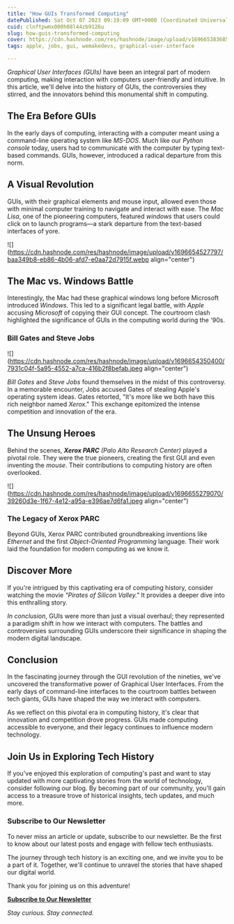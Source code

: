 ```yaml
---
title: "How GUIs Transformed Computing"
datePublished: Sat Oct 07 2023 09:19:09 GMT+0000 (Coordinated Universal Time)
cuid: clnftpwmx000h08l44zb9126u
slug: how-guis-transformed-computing
cover: https://cdn.hashnode.com/res/hashnode/image/upload/v1696653836851/a8ef7a1a-c5ab-4e5b-8dc3-41bac913db4b.jpeg
tags: apple, jobs, gui, wemakedevs, graphical-user-interface

---
```


*Graphical User Interfaces (GUIs)* have been an integral part of modern computing, making interaction with computers user-friendly and intuitive. In this article, we'll delve into the history of GUIs, the controversies they stirred, and the innovators behind this monumental shift in computing.

## **The Era Before GUIs**

In the early days of computing, interacting with a computer meant using a command-line operating system like *MS-DOS*. Much like our *Python console* today, users had to communicate with the computer by typing text-based commands. GUIs, however, introduced a radical departure from this norm.

## **A Visual Revolution**

GUIs, with their graphical elements and mouse input, allowed even those with minimal computer training to navigate and interact with ease. The *Mac Lisa*, one of the pioneering computers, featured *windows* that users could click on to launch programs—a stark departure from the text-based interfaces of yore.

![](https://cdn.hashnode.com/res/hashnode/image/upload/v1696654527797/baa349b8-eb86-4b06-afd7-e0aa72d7915f.webp align="center")

## **The Mac vs. Windows Battle**

Interestingly, the Mac had these graphical windows long before Microsoft introduced *Windows*. This led to a significant legal battle, with *Apple* accusing *Microsoft* of copying their GUI concept. The courtroom clash highlighted the significance of GUIs in the computing world during the '90s.

### **Bill Gates and Steve Jobs**

![](https://cdn.hashnode.com/res/hashnode/image/upload/v1696654350400/7931c04f-5a95-4552-a7ca-416b2f8befab.jpeg align="center")

*Bill Gates* and *Steve Jobs* found themselves in the midst of this controversy. In a memorable encounter, Jobs accused Gates of stealing Apple's operating system ideas. Gates retorted, "It's more like we both have this rich neighbor named *Xerox*." This exchange epitomized the intense competition and innovation of the era.

## **The Unsung Heroes**

Behind the scenes, ***Xerox PARC*** *(Palo Alto Research Center)* played a pivotal role. They were the true pioneers, creating the first GUI and even inventing the *mouse*. Their contributions to computing history are often overlooked.

![](https://cdn.hashnode.com/res/hashnode/image/upload/v1696655279070/39260d3e-1f67-4e12-a95a-e396ae7d6fa1.jpeg align="center")

### **The Legacy of Xerox PARC**

Beyond GUIs, Xerox PARC contributed groundbreaking inventions like *Ethernet* and the first *Object-Oriented Programming* language. Their work laid the foundation for modern computing as we know it.

## **Discover More**

If you're intrigued by this captivating era of computing history, consider watching the movie *"Pirates of Silicon Valley."* It provides a deeper dive into this enthralling story.

*In conclusion*, GUIs were more than just a visual overhaul; they represented a paradigm shift in how we interact with computers. The battles and controversies surrounding GUIs underscore their significance in shaping the modern digital landscape.

## **Conclusion**

In the fascinating journey through the GUI revolution of the nineties, we've uncovered the transformative power of Graphical User Interfaces. From the early days of command-line interfaces to the courtroom battles between tech giants, GUIs have shaped the way we interact with computers.

As we reflect on this pivotal era in computing history, it's clear that innovation and competition drove progress. GUIs made computing accessible to everyone, and their legacy continues to influence modern technology.

## **Join Us in Exploring Tech History**

If you've enjoyed this exploration of computing's past and want to stay updated with more captivating stories from the world of technology, consider following our blog. By becoming part of our community, you'll gain access to a treasure trove of historical insights, tech updates, and much more.

### **Subscribe to Our Newsletter**

To never miss an article or update, subscribe to our newsletter. Be the first to know about our latest posts and engage with fellow tech enthusiasts.

The journey through tech history is an exciting one, and we invite you to be a part of it. Together, we'll continue to unravel the stories that have shaped our digital world.

Thank you for joining us on this adventure!

[**Subscribe to Our Newsletter**](https://coolcoderr.hashnode.dev/newsletter)

*Stay curious. Stay connected.*